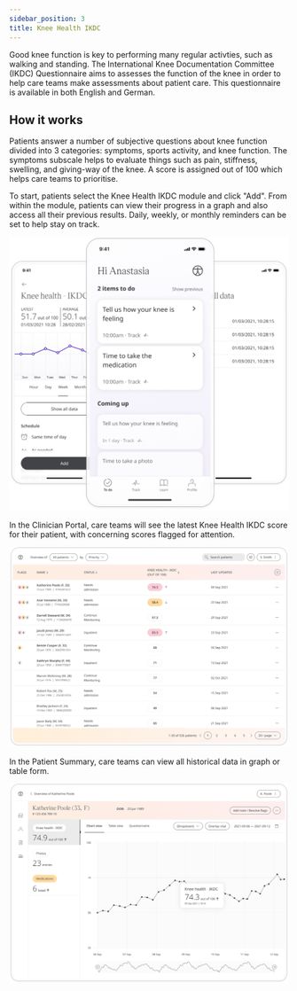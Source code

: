 ```yaml
---
sidebar_position: 3
title: Knee Health IKDC
---
```


Good knee function is key to performing many regular activties, such as walking and standing. The International Knee Documentation Committee (IKDC) Questionnaire aims to assesses the function of the knee in order to help care teams make assessments about patient care. This questionnaire is available in both English and German.

## How it works

Patients answer a number of subjective questions about knee function divided into 3 categories: symptoms, sports activity, and knee function. The symptoms subscale helps to evaluate things such as pain, stiffness, swelling, and giving-way of the knee. A score is assigned out of 100 which helps care teams to prioritise. 

To start, patients select the Knee Health IKDC module and click "Add". From within the module, patients can view their progress in a graph and also access all their previous results. Daily, weekly, or monthly reminders can be set to help stay on track.

![International Knee Documentation Committee in Huma App](./assets/knee-health-ikdc.png)

In the Clinician Portal, care teams will see the latest Knee Health IKDC score for their patient, with concerning scores flagged for attention.

![Clinician view of International Knee Documentation Committee](./assets/cp-patient-list-ikdc.png)

In the Patient Summary, care teams can view all historical data in graph or table form.

![Clinician view of International Knee Documentation Committee](./assets/cp-module-details-ikdc.png)
